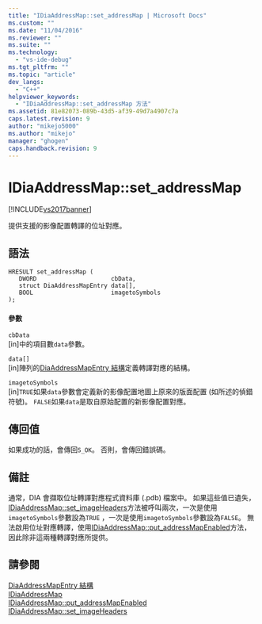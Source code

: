 ```yaml
---
title: "IDiaAddressMap::set_addressMap | Microsoft Docs"
ms.custom: ""
ms.date: "11/04/2016"
ms.reviewer: ""
ms.suite: ""
ms.technology: 
  - "vs-ide-debug"
ms.tgt_pltfrm: ""
ms.topic: "article"
dev_langs: 
  - "C++"
helpviewer_keywords: 
  - "IDiaAddressMap::set_addressMap 方法"
ms.assetid: 81e82073-089b-43d5-af39-49d7a4907c7a
caps.latest.revision: 9
author: "mikejo5000"
ms.author: "mikejo"
manager: "ghogen"
caps.handback.revision: 9
---
```

# IDiaAddressMap::set_addressMap
[!INCLUDE[vs2017banner](../../code-quality/includes/vs2017banner.md)]

提供支援的影像配置轉譯的位址對應。  
  
## 語法  
  
```cpp#  
HRESULT set_addressMap (   
   DWORD                     cbData,  
   struct DiaAddressMapEntry data[],  
   BOOL                      imagetoSymbols  
);  
```  
  
#### 參數  
 `cbData`  
 \[in\]中的項目數`data`參數。  
  
 `data[]`  
 \[in\]陣列的[DiaAddressMapEntry 結構](../../debugger/debug-interface-access/diaaddressmapentry.md)定義轉譯對應的結構。  
  
 `imagetoSymbols`  
 \[in\]`TRUE`如果`data`參數會定義新的影像配置地圖上原來的版面配置 \(如所述的偵錯符號\)。  `FALSE`如果`data`是取自原始配置的新影像配置對應。  
  
## 傳回值  
 如果成功的話，會傳回`S_OK`。 否則，會傳回錯誤碼。  
  
## 備註  
 通常，DIA 會擷取位址轉譯對應程式資料庫 \(.pdb\) 檔案中。  如果這些值已遺失， [IDiaAddressMap::set\_imageHeaders](../../debugger/debug-interface-access/idiaaddressmap-set-imageheaders.md)方法被呼叫兩次，一次是使用`imagetoSymbols`參數設為`TRUE` ，一次是使用`imagetoSymbols`參數設為`FALSE`。  無法啟用位址對應轉譯，使用[IDiaAddressMap::put\_addressMapEnabled](../Topic/IDiaAddressMap::put_addressMapEnabled.md)方法，因此除非這兩種轉譯對應所提供。  
  
## 請參閱  
 [DiaAddressMapEntry 結構](../../debugger/debug-interface-access/diaaddressmapentry.md)   
 [IDiaAddressMap](../../debugger/debug-interface-access/idiaaddressmap.md)   
 [IDiaAddressMap::put\_addressMapEnabled](../Topic/IDiaAddressMap::put_addressMapEnabled.md)   
 [IDiaAddressMap::set\_imageHeaders](../../debugger/debug-interface-access/idiaaddressmap-set-imageheaders.md)
